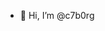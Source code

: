 - 👋 Hi, I’m @c7b0rg
  

<!---
c7b0rg/c7b0rg is a ✨ special ✨ repository because its `README.md` (this file) appears on your GitHub profile.
You can click the Preview link to take a look at your changes.
--->
